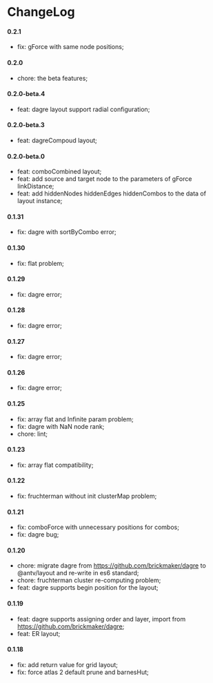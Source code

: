 # ChangeLog

#### 0.2.1

- fix: gForce with same node positions;

#### 0.2.0

- chore: the beta features;

#### 0.2.0-beta.4

- feat: dagre layout support radial configuration;

#### 0.2.0-beta.3

- feat: dagreCompoud layout;

#### 0.2.0-beta.0

- feat: comboCombined layout;
- feat: add source and target node to the parameters of gForce linkDistance;
- feat: add hiddenNodes hiddenEdges hiddenCombos to the data of layout instance;

#### 0.1.31

- fix: dagre with sortByCombo error;

#### 0.1.30

- fix: flat problem;

#### 0.1.29

- fix: dagre error;

#### 0.1.28

- fix: dagre error;

#### 0.1.27

- fix: dagre error;

#### 0.1.26

- fix: dagre error;

#### 0.1.25
 
 - fix: array flat and Infinite param problem;
 - fix: dagre with NaN node rank;
 - chore: lint;

#### 0.1.23

- fix: array flat compatibility;

#### 0.1.22

- fix: fruchterman without init clusterMap problem;

#### 0.1.21

- fix: comboForce with unnecessary positions for combos;
- fix: dagre bug;

#### 0.1.20

- chore: migrate dagre from https://github.com/brickmaker/dagre to @antv/layout and re-write in es6 standard;
- chore: fruchterman cluster re-computing problem;
- feat: dagre supports begin position for the layout;

#### 0.1.19

- feat: dagre supports assigning order and layer, import from https://github.com/brickmaker/dagre;
- feat: ER layout;

#### 0.1.18

- fix: add return value for grid layout;
- fix: force atlas 2 default prune and barnesHut;